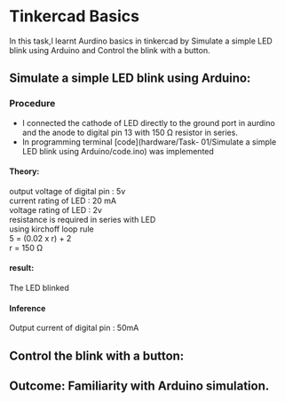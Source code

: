 # Tinkercad Basics
In this task,I learnt Aurdino basics in tinkercad by Simulate a simple LED blink using Arduino and Control the blink with a button.


## Simulate a simple LED blink using Arduino:

### Procedure
- I connected the cathode of LED directly to the ground port in aurdino and the anode to digital pin 13 with 150 Ω resistor in series.
- In programming terminal [code](hardware/Task- 01/Simulate a simple LED blink using Arduino/code.ino) was implemented

#### Theory:
output voltage of digital pin : 5v<br>
current rating of LED : 20 mA<br>
voltage rating of LED : 2v<br>
resistance is required in series with LED<br>
using kirchoff loop rule<br>
5 = (0.02 x r) + 2<br>
r = 150 Ω<br>

####   result:
The LED blinked

####   Inference
Output current of digital pin : 50mA
 
## Control the blink with a button:
  


## Outcome: Familiarity with Arduino simulation.

